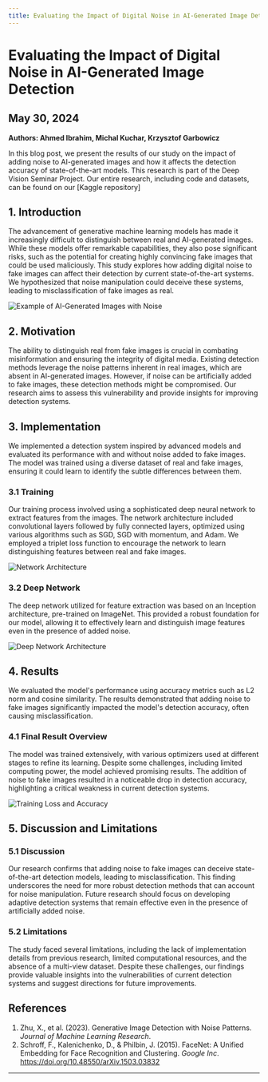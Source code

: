 ```yaml
---
title: Evaluating the Impact of Digital Noise in AI-Generated Image Detection
---
```


# Evaluating the Impact of Digital Noise in AI-Generated Image Detection

## May 30, 2024

**Authors: Ahmed Ibrahim, Michal Kuchar, Krzysztof Garbowicz**

In this blog post, we present the results of our study on the impact of adding noise to AI-generated images and how it affects the detection accuracy of state-of-the-art models. This research is part of the Deep Vision Seminar Project. Our entire research, including code and datasets, can be found on our [Kaggle repository]

## 1. Introduction

The advancement of generative machine learning models has made it increasingly difficult to distinguish between real and AI-generated images. While these models offer remarkable capabilities, they also pose significant risks, such as the potential for creating highly convincing fake images that could be used maliciously. This study explores how adding digital noise to fake images can affect their detection by current state-of-the-art systems. We hypothesized that noise manipulation could deceive these systems, leading to misclassification of fake images as real.

![Example of AI-Generated Images with Noise](path/to/your/image.jpg)

## 2. Motivation

The ability to distinguish real from fake images is crucial in combating misinformation and ensuring the integrity of digital media. Existing detection methods leverage the noise patterns inherent in real images, which are absent in AI-generated images. However, if noise can be artificially added to fake images, these detection methods might be compromised. Our research aims to assess this vulnerability and provide insights for improving detection systems.

## 3. Implementation

We implemented a detection system inspired by advanced models and evaluated its performance with and without noise added to fake images. The model was trained using a diverse dataset of real and fake images, ensuring it could learn to identify the subtle differences between them.

### 3.1 Training

Our training process involved using a sophisticated deep neural network to extract features from the images. The network architecture included convolutional layers followed by fully connected layers, optimized using various algorithms such as SGD, SGD with momentum, and Adam. We employed a triplet loss function to encourage the network to learn distinguishing features between real and fake images.

![Network Architecture](path/to/your/image.jpg)

### 3.2 Deep Network

The deep network utilized for feature extraction was based on an Inception architecture, pre-trained on ImageNet. This provided a robust foundation for our model, allowing it to effectively learn and distinguish image features even in the presence of added noise.

![Deep Network Architecture](path/to/your/image.jpg)

## 4. Results

We evaluated the model's performance using accuracy metrics such as L2 norm and cosine similarity. The results demonstrated that adding noise to fake images significantly impacted the model's detection accuracy, often causing misclassification.

### 4.1 Final Result Overview

The model was trained extensively, with various optimizers used at different stages to refine its learning. Despite some challenges, including limited computing power, the model achieved promising results. The addition of noise to fake images resulted in a noticeable drop in detection accuracy, highlighting a critical weakness in current detection systems.

![Training Loss and Accuracy](path/to/your/image.jpg)

## 5. Discussion and Limitations

### 5.1 Discussion

Our research confirms that adding noise to fake images can deceive state-of-the-art detection models, leading to misclassification. This finding underscores the need for more robust detection methods that can account for noise manipulation. Future research should focus on developing adaptive detection systems that remain effective even in the presence of artificially added noise.

### 5.2 Limitations

The study faced several limitations, including the lack of implementation details from previous research, limited computational resources, and the absence of a multi-view dataset. Despite these challenges, our findings provide valuable insights into the vulnerabilities of current detection systems and suggest directions for future improvements.

## References

1. Zhu, X., et al. (2023). Generative Image Detection with Noise Patterns. *Journal of Machine Learning Research*.
2. Schroff, F., Kalenichenko, D., & Philbin, J. (2015). FaceNet: A Unified Embedding for Face Recognition and Clustering. *Google Inc*. https://doi.org/10.48550/arXiv.1503.03832

---
